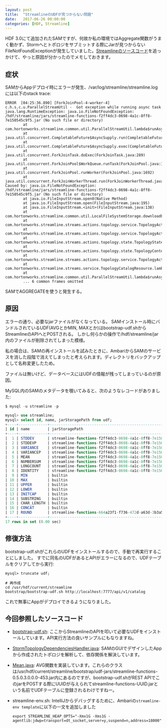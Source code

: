 ```yaml
---
layout: post
title:  "StreamlineのUDFが見つからない問題"
date:   2017-06-26 00:00:00
categories: [HDF, Streamline]
---
```


HDF 3.0にて追加されたSAMですが、何故か私の環境ではAggregate関数がうまく動かず、Stormへとトポロジをサブミットする際にJarが見つからないFileNotFoundExceptionが発生していました。[Streamlineのソースコード](https://github.com/hortonworks/streamline)を追っかけて、やっと原因が分かったのでメモしておきます。

<ol id="toc">
</ol>

## 症状

SAMからAppデプロイ時にエラーが発生、/var/log/streamline/streamline.logには以下のstack trace:

```
ERROR  [04:25:36.890] [ForkJoinPool-4-worker-4] c.h.s.c.u.ParallelStreamUtil -  Got exception while running async task java.lang.RuntimeException: java.io.FileNotFoundException: /hdf/streamline/jars/streamline-functions-f2ff4dc3-0698-4a1c-8ff8-7e150545c9f5.jar (No such file or directory)
        at com.hortonworks.streamline.common.util.ParallelStreamUtil.lambda$runAsync$0(ParallelStreamUtil.java:58)
        at java.util.concurrent.CompletableFuture$AsyncSupply.run(CompletableFuture.java:1590)
        at java.util.concurrent.CompletableFuture$AsyncSupply.exec(CompletableFuture.java:1582)
        at java.util.concurrent.ForkJoinTask.doExec(ForkJoinTask.java:289)
        at java.util.concurrent.ForkJoinPool$WorkQueue.runTask(ForkJoinPool.java:1056)
        at java.util.concurrent.ForkJoinPool.runWorker(ForkJoinPool.java:1692)
        at java.util.concurrent.ForkJoinWorkerThread.run(ForkJoinWorkerThread.java:157)
Caused by: java.io.FileNotFoundException: /hdf/streamline/jars/streamline-functions-f2ff4dc3-0698-4a1c-8ff8-7e150545c9f5.jar (No such file or directory)
        at java.io.FileInputStream.open0(Native Method)
        at java.io.FileInputStream.open(FileInputStream.java:195)
        at java.io.FileInputStream.<init>(FileInputStream.java:138)
        at com.hortonworks.streamline.common.util.LocalFileSystemStorage.downloadFile(LocalFileSystemStorage.java:86)
        at com.hortonworks.streamline.streams.actions.topology.service.TopologyActionsService.downloadAndCopyJars(TopologyActionsService.java:210)
        at com.hortonworks.streamline.streams.actions.topology.service.TopologyActionsService.setUpExtraJars(TopologyActionsService.java:193)
        at com.hortonworks.streamline.streams.actions.topology.state.TopologyStates$4.deploy(TopologyStates.java:95)
        at com.hortonworks.streamline.streams.actions.topology.state.TopologyContext.deploy(TopologyContext.java:87)
        at com.hortonworks.streamline.streams.actions.topology.service.TopologyActionsService.deployTopology(TopologyActionsService.java:116)
        at com.hortonworks.streamline.streams.service.TopologyCatalogResource.lambda$deploy$3(TopologyCatalogResource.java:493)
        at com.hortonworks.streamline.common.util.ParallelStreamUtil.lambda$runAsync$0(ParallelStreamUtil.java:56)
        ... 6 common frames omitted

```

SAMでAGGREGATEを使うと発生する。

## 原因

エラーの通り、必要なjarファイルがなくなっている。
SAMインストール時にバンドルされているUDF(AVGとかMIN, MAXとか)はbootstrap-udf.shからStreamlineのAPIへとPOSTされる。
しかし何らかの操作で/hdf/streamline/jar内のファイルが削除されてしまった模様。

私の場合は、SAMの再インストールを試みたときに、AmbariからSAMのサービスを消した段階で消えてしまったと考えられます。ディレクトリをバックアップとして名称変更したため。

ファイルは無いけど、データベースにはUDFの情報が残ってしまっているのが原因。

MySQL内のSAMのメタデータを覗いてみると、次のようなレコードがありました:

```sql
$ mysql -u streamline -p

mysql> use streamline; 
mysql> select id, name, jarStoragePath from udf;
+----+-------------+---------------------------------------------------------------+
| id | name        | jarStoragePath                                                |
+----+-------------+---------------------------------------------------------------+
|  1 | STDDEV      | streamline-functions-f2ff4dc3-0698-4a1c-8ff8-7e150545c9f5.jar |
|  2 | STDDEVP     | streamline-functions-f2ff4dc3-0698-4a1c-8ff8-7e150545c9f5.jar |
|  3 | VARIANCE    | streamline-functions-f2ff4dc3-0698-4a1c-8ff8-7e150545c9f5.jar |
|  4 | VARIANCEP   | streamline-functions-f2ff4dc3-0698-4a1c-8ff8-7e150545c9f5.jar |
|  5 | MEAN        | streamline-functions-f2ff4dc3-0698-4a1c-8ff8-7e150545c9f5.jar |
|  6 | NUMBERSUM   | streamline-functions-f2ff4dc3-0698-4a1c-8ff8-7e150545c9f5.jar |
|  7 | LONGCOUNT   | streamline-functions-f2ff4dc3-0698-4a1c-8ff8-7e150545c9f5.jar |
|  8 | IDENTITY    | streamline-functions-f2ff4dc3-0698-4a1c-8ff8-7e150545c9f5.jar |
|  9 | MIN         | builtin                                                       |
| 10 | MAX         | builtin                                                       |
| 11 | UPPER       | builtin                                                       |
| 12 | LOWER       | builtin                                                       |
| 13 | INITCAP     | builtin                                                       |
| 14 | SUBSTRING   | builtin                                                       |
| 15 | CHAR_LENGTH | builtin                                                       |
| 16 | CONCAT      | builtin                                                       |
| 17 | ROUND       | streamline-functions-664a23f1-f736-472d-a63d-3b3a52e1ab39.jar |
+----+-------------+---------------------------------------------------------------+
17 rows in set (0.00 sec)
```


## 修復方法

bootstrap-udf.shがこれらのUDFをインストールするので、手動で再実行することにしました。
すでに同名のUDFがあるとAPIがエラーになるので、UDFテーブルをクリアしてから実行:

```
mysql> truncate udf;

# 再作成
cd /usr/hdf/current/streamline
bootstrap/bootstrap-udf.sh http://localhost:7777/api/v1/catalog
```

これで無事にAppがデプロイできるようになりました。

## 今回参照したソースコード

- [bootstrap-udf.sh](https://github.com/hortonworks/streamline/blob/master/bootstrap/bootstrap-udf.sh): ここからStreamlineのAPIを叩いて必要なUDFをインストールしています。API実行方法の良いサンプルにもなりますね。
- [StormTopologyDependenciesHandler.java](https://github.com/hortonworks/streamline/blob/master/streams/actions/src/main/java/com/hortonworks/streamline/streams/actions/topology/service/StormTopologyDependenciesHandler.java): SAMのGUIでデザインしたAppから作成されたトポロジを解析して、依存関係を解決しています。
- [Mean.java](https://github.com/hortonworks/streamline/blob/master/streams/functions/src/main/java/com/hortonworks/streamline/streams/udaf/Mean.java): AVG関数を実装しています。これらのクラスは/usr/hdf/current/streamline/bootstrap/udf-jars/streamline-functions-0.5.0.3.0.0.0-453.jar内にあるのですが、bootstrap-udf.shがREST APIでこのjarをPOSTする際にUUIDが与えられてstreamline-functions-UUID.jarという名前でUDFテーブルに登録されるわけですねー。
- streamline-env.sh: IntelliJからデバッグするために、Ambariの`streamline-env template`に以下の一文を追加しました

    ``` 
    export STREAMLINE_HEAP_OPTS="-Xmx1G -Xms1G -agentlib:jdwp=transport=dt_socket,server=y,suspend=n,address=18000"
    ```
